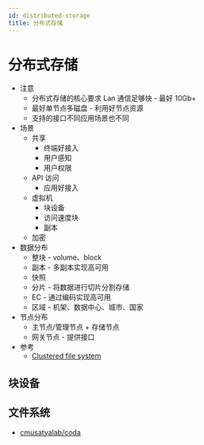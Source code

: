 ```yaml
---
id: distributed-storage
title: 分布式存储
---
```


# 分布式存储

- 注意
  - 分布式存储的核心要求 Lan 通信足够快 - 最好 10Gb+
  - 最好单节点多磁盘 - 利用好节点资源
  - 支持的接口不同应用场景也不同
- 场景
  - 共享
    - 终端好接入
    - 用户感知
    - 用户权限
  - API 访问
    - 应用好接入
  - 虚拟机
    - 块设备
    - 访问速度块
    - 副本
  - 加密
- 数据分布
  - 整块 - volume、block
  - 副本 - 多副本实现高可用
  - 快照
  - 分片 - 将数据进行切片分割存储
  - EC - 通过编码实现高可用
  - 区域 - 机架、数据中心、城市、国家
- 节点分布
  - 主节点/管理节点 + 存储节点
  - 网关节点 - 提供接口
- 参考
  - [Clustered file system](https://en.wikipedia.org/wiki/Clustered_file_system)

## 块设备

## 文件系统

- [cmusatyalab/coda](https://github.com/cmusatyalab/coda)
